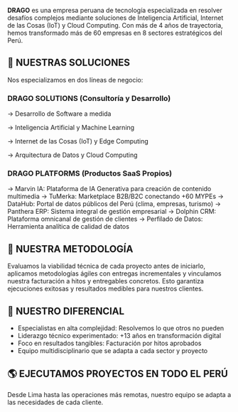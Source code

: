 **DRAGO** es una empresa peruana de tecnología especializada en resolver desafíos complejos mediante soluciones de Inteligencia Artificial, Internet de las Cosas (IoT) y Cloud Computing. Con más de 4 años de trayectoria, hemos transformado más de 60 empresas en 8 sectores estratégicos del Perú.

## 💼 NUESTRAS SOLUCIONES

Nos especializamos en dos líneas de negocio:

### DRAGO SOLUTIONS (Consultoría y Desarrollo)

→ Desarrollo de Software a medida

→ Inteligencia Artificial y Machine Learning

→ Internet de las Cosas (IoT) y Edge Computing

→ Arquitectura de Datos y Cloud Computing


### DRAGO PLATFORMS (Productos SaaS Propios)

→ Marvin IA: Plataforma de IA Generativa para creación de contenido multimedia
→ TuMerka: Marketplace B2B/B2C conectando +60 MYPEs
→ DataHub: Portal de datos públicos del Perú (clima, empresas, turismo)
→ Panthera ERP: Sistema integral de gestión empresarial
→ Dolphin CRM: Plataforma omnicanal de gestión de clientes
→ Perfilado de Datos: Herramienta analítica de calidad de datos

## 🔧 NUESTRA METODOLOGÍA

Evaluamos la viabilidad técnica de cada proyecto antes de iniciarlo, aplicamos metodologías ágiles con entregas incrementales y vinculamos nuestra facturación a hitos y entregables concretos. Esto garantiza ejecuciones exitosas y resultados medibles para nuestros clientes.

## 🎯 NUESTRO DIFERENCIAL

- Especialistas en alta complejidad: Resolvemos lo que otros no pueden
- Liderazgo técnico experimentado: +13 años en transformación digital
- Foco en resultados tangibles: Facturación por hitos aprobados
- Equipo multidisciplinario que se adapta a cada sector y proyecto

## 🌎 EJECUTAMOS PROYECTOS EN TODO EL PERÚ

Desde Lima hasta las operaciones más remotas, nuestro equipo se adapta a las necesidades de cada cliente.
